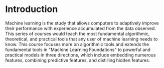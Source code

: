 # Introduction

Machine learning is the study that allows computers to adaptively improve their performance with experience accumulated from the data observed. This series of courses would teach the most fundamental algorithmic, theoretical, and practical tools that any user of machine learning needs to know. This course focuses more on algorithmic tools and extends the fundamental tools in "Machine Learning Foundations" to powerful and practical models in three directions, which include embedding numerous features, combining predictive features, and distilling hidden features.
